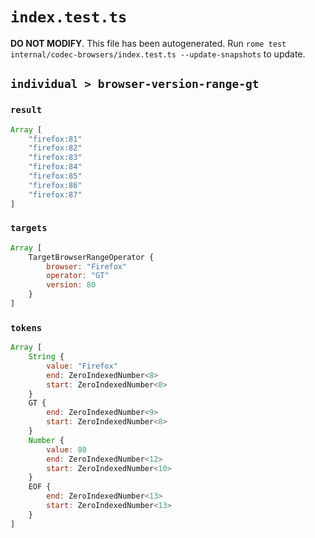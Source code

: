# `index.test.ts`

**DO NOT MODIFY**. This file has been autogenerated. Run `rome test internal/codec-browsers/index.test.ts --update-snapshots` to update.

## `individual > browser-version-range-gt`

### `result`

```javascript
Array [
	"firefox:81"
	"firefox:82"
	"firefox:83"
	"firefox:84"
	"firefox:85"
	"firefox:86"
	"firefox:87"
]
```

### `targets`

```javascript
Array [
	TargetBrowserRangeOperator {
		browser: "Firefox"
		operator: "GT"
		version: 80
	}
]
```

### `tokens`

```javascript
Array [
	String {
		value: "Firefox"
		end: ZeroIndexedNumber<8>
		start: ZeroIndexedNumber<0>
	}
	GT {
		end: ZeroIndexedNumber<9>
		start: ZeroIndexedNumber<8>
	}
	Number {
		value: 80
		end: ZeroIndexedNumber<12>
		start: ZeroIndexedNumber<10>
	}
	EOF {
		end: ZeroIndexedNumber<13>
		start: ZeroIndexedNumber<13>
	}
]
```

